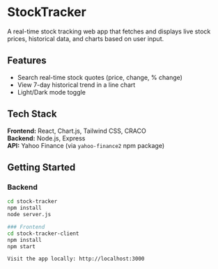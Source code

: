 # StockTracker

A real-time stock tracking web app that fetches and displays live stock prices, historical data, and charts based on user input.

## Features
- Search real-time stock quotes (price, change, % change)
- View 7-day historical trend in a line chart
- Light/Dark mode toggle

## Tech Stack
**Frontend:** React, Chart.js, Tailwind CSS, CRACO  
**Backend:** Node.js, Express  
**API:** Yahoo Finance (via `yahoo-finance2` npm package)  

## Getting Started

### Backend
```bash
cd stock-tracker
npm install
node server.js

### Frontend
cd stock-tracker-client
npm install
npm start

Visit the app locally: http://localhost:3000